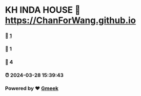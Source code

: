 # KH INDA HOUSE :link: https://ChanForWang.github.io 
### :page_facing_up: [1](https://ChanForWang.github.io/tag.html) 
### :speech_balloon: 1 
### :hibiscus: 4 
### :alarm_clock: 2024-03-28 15:39:43 
### Powered by :heart: [Gmeek](https://github.com/Meekdai/Gmeek)
